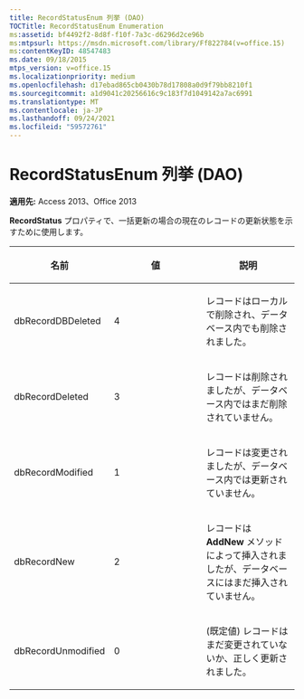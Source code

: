 ```yaml
---
title: RecordStatusEnum 列挙 (DAO)
TOCTitle: RecordStatusEnum Enumeration
ms:assetid: bf4492f2-8d8f-f10f-7a3c-d6296d2ce96b
ms:mtpsurl: https://msdn.microsoft.com/library/Ff822784(v=office.15)
ms:contentKeyID: 48547483
ms.date: 09/18/2015
mtps_version: v=office.15
ms.localizationpriority: medium
ms.openlocfilehash: d17ebad865cb0430b78d17808a0d9f79bb8210f1
ms.sourcegitcommit: a1d9041c20256616c9c183f7d1049142a7ac6991
ms.translationtype: MT
ms.contentlocale: ja-JP
ms.lasthandoff: 09/24/2021
ms.locfileid: "59572761"
---
```

# <a name="recordstatusenum-enumeration-dao"></a>RecordStatusEnum 列挙 (DAO)


**適用先:** Access 2013、Office 2013

**RecordStatus** プロパティで、一括更新の場合の現在のレコードの更新状態を示すために使用します。

<table>
<colgroup>
<col style="width: 33%" />
<col style="width: 33%" />
<col style="width: 33%" />
</colgroup>
<thead>
<tr class="header">
<th><p>名前</p></th>
<th><p>値</p></th>
<th><p>説明</p></th>
</tr>
</thead>
<tbody>
<tr class="odd">
<td><p>dbRecordDBDeleted</p></td>
<td><p>4 </p></td>
<td><p>レコードはローカルで削除され、データベース内でも削除されました。</p></td>
</tr>
<tr class="even">
<td><p>dbRecordDeleted</p></td>
<td><p>3</p></td>
<td><p>レコードは削除されましたが、データベース内ではまだ削除されていません。</p></td>
</tr>
<tr class="odd">
<td><p>dbRecordModified</p></td>
<td><p>1</p></td>
<td><p>レコードは変更されましたが、データベース内では更新されていません。</p></td>
</tr>
<tr class="even">
<td><p>dbRecordNew</p></td>
<td><p>2</p></td>
<td><p>レコードは <strong>AddNew</strong> メソッドによって挿入されましたが、データベースにはまだ挿入されていません。</p></td>
</tr>
<tr class="odd">
<td><p>dbRecordUnmodified</p></td>
<td><p>0</p></td>
<td><p>(既定値) レコードはまだ変更されていないか、正しく更新されました。</p></td>
</tr>
</tbody>
</table>

